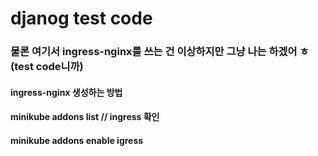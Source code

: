 # djanog test code


### 물론 여기서 ingress-nginx를 쓰는 건 이상하지만 그냥 나는 하겠어 ㅎ (test code니까)

#### ingress-nginx 생성하는 방법
#### minikube addons list     // ingress 확인 
#### minikube addons enable igress

